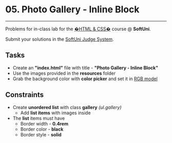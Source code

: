 # 05. Photo Gallery - Inline Block
------
Problems for in-class lab for the [�HTML & CSS�](https://softuni.bg/trainings/2375/html-and-css-may-2019) course @ **SoftUni**.

Submit your solutions in the [SoftUni Judge System](https://judge.softuni.bg/Contests/1235/CSS-Box-Model).

## Tasks
 * Create an **"index.html"** file with title - **"Photo Gallery - Inline Block"**
 * Use the images provided in the **resources** folder
 * Grab the background color with **color picker** and set it in [RGB model](https://www.rgbtohex.net/hextorgb/)

## Constraints
* Create **unordered list** with class **gallery** *(ul.gallery)*
	* Add **list items** with images inside
* The **list** items must have   
    * Border width - **0.4rem**
    * Border color - **black**
    * Border style - **solid**
